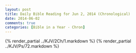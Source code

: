 ```yaml
---
layout: post
title: Daily Bible Reading for Jun 2, 2014 (Chronological)
date: 2014-06-02
comments: true
categories: [Bible in a Year - Chron]
---
```

{% render_partial ../KJV/2Ch/1.markdown %}
{% render_partial ../KJV/Ps/72.markdown %}

